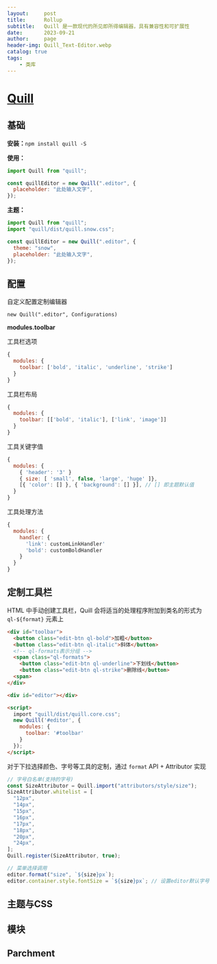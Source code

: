 ```yaml
---
layout:     post
title:      Rollup
subtitle:   Quill 是一款现代的所见即所得编辑器，具有兼容性和可扩展性
date:       2023-09-21
author:     page
header-img: Quill_Text-Editor.webp
catalog: true
tags:
    - 类库
---
```


# [Quill]([https://quilljs.com/](https://quilljs.com/))

## 基础

**安装：**`npm install quill -S`

**使用：**

```js
import Quill from "quill";

const quillEditor = new Quill(".editor", {
  placeholder: "此处输入文字",
});
```

**主题：**

```js
import Quill from "quill";
import "quill/dist/quill.snow.css";

const quillEditor = new Quill(".editor", {
  theme: "snow",
  placeholder: "此处输入文字",
});
```

## 配置

自定义配置定制编辑器

`new Quill(".editor", Configurations)`

**modules.toolbar**

工具栏选项

```js
{
  modules: {
    toolbar: ['bold', 'italic', 'underline', 'strike']
  }
}
```

工具栏布局

```js
{
  modules: {
    toolbar: [['bold', 'italic'], ['link', 'image']]
  }
}
```

工具关键字值

```js
{
  modules: {
    { 'header': '3' }
    { size: [ 'small', false, 'large', 'huge' ]},
    [{ 'color': [] }, { 'background': [] }], // [] 即主题默认值
  }
}
```

工具处理方法

```js
{
  modules: {
    handler: {
      'link': customLinkHandler'
      'bold': customBoldHandler
    }
  }
}
```

## 定制工具栏

HTML 中手动创建工具栏，Quill 会将适当的处理程序附加到类名的形式为 `ql-${format}` 元素上

```html
<div id="toolbar">
  <button class="edit-btn ql-bold">加粗</button>
  <button class="edit-btn ql-italic">斜体</button>
  <!-- ql-formats表示分组 -->
  <span class="ql-formats">
    <button class="edit-btn ql-underline">下划线</button>
    <button class="edit-btn ql-strike">删除线</button>
  <span>
</div>

<div id="editor"></div>

<script>
  import "quill/dist/quill.core.css";
  new Quill('#editor', {
    modules: {
      toolbar: '#toolbar'
    }
  });
</script>
```

对于下拉选择颜色、字号等工具的定制，通过 `format` API + Attributor 实现

```js
// 字号白名单(支持的字号)
const SizeAttributor = Quill.import("attributors/style/size");
SizeAttributor.whitelist = [
  "12px",
  "14px",
  "15px",
  "16px",
  "17px",
  "18px",
  "20px",
  "24px",
];
Quill.register(SizeAttributor, true);

// 菜单选择调用
editor.format("size", `${size}px`);
editor.container.style.fontSize = `${size}px`; // 设置editor默认字号
```





## 主题与CSS

## 模块

## Parchment
